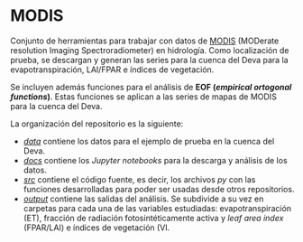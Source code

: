 # MODIS
Conjunto de herramientas para trabajar con datos de [MODIS](https://modis.gsfc.nasa.gov/) (MODerate resolution Imaging Spectroradiometer) en hidrología. Como localización de prueba, se descargan y generan las series para la cuenca del Deva para la evapotranspiración, LAI/FPAR e índices de vegetación.

Se incluyen además funciones para el análisis de __EOF (_empirical ortogonal functions_)__. Estas funciones se aplican a las series de mapas de MODIS para la cuenca del Deva.

La organización del repositorio es la siguiente:
* [_data_](https://github.com/casadoj/MODIS/tree/master/data) contiene los datos para el ejemplo de prueba en la cuenca del Deva.
* [_docs_](https://github.com/casadoj/MODIS/tree/master/docs) contiene los _Jupyter notebooks_ para la descarga y análisis de los datos.
* [_src_](https://github.com/casadoj/MODIS/tree/master/src) contiene el código fuente, es decir, los archivos _py_ con las funciones desarrolladas para poder ser usadas desde otros repositorios.
* [_output_](https://github.com/casadoj/MODIS/tree/master/output) contiene las salidas del análisis. Se subdivide a su vez en carpetas para cada una de las variables estudiadas: evapotranspiración (ET), fracción de radiación fotosintéticamente activa y _leaf area index_ (FPAR/LAI) e índices de vegetación (VI.
